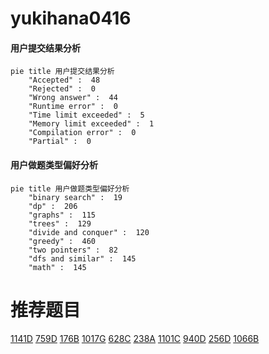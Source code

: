# yukihana0416

<!-- tabs:start -->



#### **用户提交结果分析**

```mermaid
pie title 用户提交结果分析
    "Accepted" :  48
    "Rejected" :  0
    "Wrong answer" :  44
    "Runtime error" :  0
    "Time limit exceeded" :  5
    "Memory limit exceeded" :  1
    "Compilation error" :  0
    "Partial" :  0
```

#### **用户做题类型偏好分析**

```mermaid
pie title 用户做题类型偏好分析
    "binary search" :  19
    "dp" :  206
    "graphs" :  115
    "trees" :  129
    "divide and conquer" :  120
    "greedy" :  460
    "two pointers" :  82
    "dfs and similar" :  145
    "math" :  145
```



<!-- tabs:end -->
# 推荐题目
[1141D](https://codeforces.com/contest/1141/problem/D)
[759D](https://codeforces.com/contest/759/problem/D)
[176B](https://codeforces.com/contest/176/problem/B)
[1017G](https://codeforces.com/contest/1017/problem/G)
[628C](https://codeforces.com/contest/628/problem/C)
[238A](https://codeforces.com/contest/238/problem/A)
[1101C](https://codeforces.com/contest/1101/problem/C)
[940D](https://codeforces.com/contest/940/problem/D)
[256D](https://codeforces.com/contest/256/problem/D)
[1066B](https://codeforces.com/contest/1066/problem/B)
